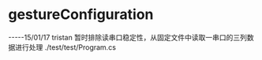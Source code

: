 # gestureConfiguration

-----15/01/17 tristan
暂时排除读串口稳定性，从固定文件中读取一串口的三列数据进行处理
	./test/test/Program.cs